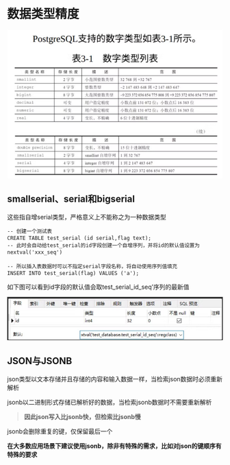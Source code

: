  # 数据类型精度 

![1726974582151](picture\data_type_01.png)



##  smallserial、serial和bigserial 

 这些指⾃增serial类型，严格意义上不能称之为⼀种数据类型 

```
-- 创建一个测试表
CREATE TABLE test_serial (id serial,flag text);
-- 此时会自动给test_serial的id字段创建一个自增序列，并将id的默认值设置为nextval('xxx_seq')

-- 所以插⼊表数据时可以不指定serial字段名称，将⾃动使⽤序列值填充
INSERT INTO test_serial(flag) VALUES ('a');
```

 如下图可以看到id字段的默认值会取test_serial_id_seq’序列的最新值 

![1726974582151](picture\data_type_02.png)



## JSON与JSONB

json类型以⽂本存储并且存储的内容和输⼊数据⼀样，当检索json数据时必须重新解析

jsonb以⼆进制形式存储已解析好的数据，当检索jsonb数据时不需要重新解析

> **因此json写⼊⽐jsonb快，但检索⽐jsonb慢**

jsonb会删除重复的键，仅保留最后⼀个

**在⼤多数应⽤场景下建议使⽤jsonb，除⾮有特殊的需求，⽐如对json的键顺序有特殊的要求**